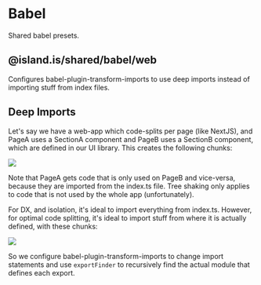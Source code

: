 # Babel

Shared babel presets.

## @island.is/shared/babel/web

Configures babel-plugin-transform-imports to use deep imports instead of importing stuff from index files.

## Deep Imports

Let's say we have a web-app which code-splits per page (like NextJS), and PageA uses a SectionA component and PageB uses a SectionB component, which are defined in our UI library. This creates the following chunks:

[![](https://mermaid.ink/img/eyJjb2RlIjoiZ3JhcGggVEJcbnN1YmdyYXBoIGNodW5rIGFcblBhZ2VBXG5lbmRcbnN1YmdyYXBoIGNodW5rIGJcblBhZ2VCXG5lbmRcblBhZ2VBIC0tPiBVSVxuUGFnZUIgLS0-IFVJXG5zdWJncmFwaCBjaHVuayBzaGFyZWRcblVJW2lzbGFuZC11aS9pbmRleC50c11cblVJIC0tPiBTZWN0aW9uQVxuVUkgLS0-IFNlY3Rpb25CXG5lbmRcbiIsIm1lcm1haWQiOnsidGhlbWUiOiJkZWZhdWx0In0sInVwZGF0ZUVkaXRvciI6ZmFsc2V9)](https://mermaid-js.github.io/mermaid-live-editor/#/edit/eyJjb2RlIjoiZ3JhcGggVEJcbnN1YmdyYXBoIGNodW5rIGFcblBhZ2VBXG5lbmRcbnN1YmdyYXBoIGNodW5rIGJcblBhZ2VCXG5lbmRcblBhZ2VBIC0tPiBVSVxuUGFnZUIgLS0-IFVJXG5zdWJncmFwaCBjaHVuayBzaGFyZWRcblVJW2lzbGFuZC11aS9pbmRleC50c11cblVJIC0tPiBTZWN0aW9uQVxuVUkgLS0-IFNlY3Rpb25CXG5lbmRcbiIsIm1lcm1haWQiOnsidGhlbWUiOiJkZWZhdWx0In0sInVwZGF0ZUVkaXRvciI6ZmFsc2V9)

Note that PageA gets code that is only used on PageB and vice-versa, because they are imported from the index.ts file. Tree shaking only applies to code that is not used by the whole app (unfortunately).

For DX, and isolation, it's ideal to import everything from index.ts. However, for optimal code splitting, it's ideal to import stuff from where it is actually defined, with these chunks:

[![](https://mermaid.ink/img/eyJjb2RlIjoiZ3JhcGggVEJcbnN1YmdyYXBoIGNodW5rIGFcblBhZ2VBXG5QYWdlQSAtLT4gU2VjdGlvbkFcbmVuZFxuc3ViZ3JhcGggY2h1bmsgYlxuUGFnZUJcblBhZ2VCIC0tPiBTZWN0aW9uQlxuZW5kXG4iLCJtZXJtYWlkIjp7InRoZW1lIjoiZGVmYXVsdCJ9LCJ1cGRhdGVFZGl0b3IiOmZhbHNlfQ)](https://mermaid-js.github.io/mermaid-live-editor/#/edit/eyJjb2RlIjoiZ3JhcGggVEJcbnN1YmdyYXBoIGNodW5rIGFcblBhZ2VBXG5QYWdlQSAtLT4gU2VjdGlvbkFcbmVuZFxuc3ViZ3JhcGggY2h1bmsgYlxuUGFnZUJcblBhZ2VCIC0tPiBTZWN0aW9uQlxuZW5kXG4iLCJtZXJtYWlkIjp7InRoZW1lIjoiZGVmYXVsdCJ9LCJ1cGRhdGVFZGl0b3IiOmZhbHNlfQ)

So we configure babel-plugin-transform-imports to change import statements and use `exportFinder` to recursively find the actual module that defines each export.
